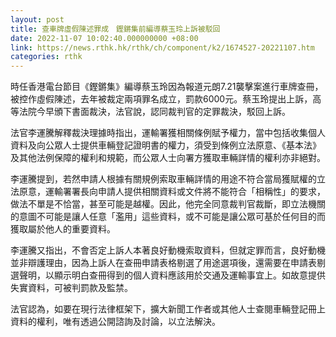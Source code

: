 ```yaml
---
layout: post
title: 查車牌虛假陳述罪成　鏗鏘集前編導蔡玉玲上訴被駁回
date: 2022-11-07 10:02:40.000000000 +08:00
link: https://news.rthk.hk/rthk/ch/component/k2/1674527-20221107.htm
categories: rthk
---
```


時任香港電台節目《鏗鏘集》編導蔡玉玲因為報道元朗7.21襲擊案進行車牌查冊，被控作虛假陳述，去年被裁定兩項罪名成立，罰款6000元。蔡玉玲提出上訴，高等法院今早頒下書面裁決，法官說，認同裁判官的定罪裁決，駁回上訴。

法官李運騰解釋裁決理據時指出，運輸署獲相關條例賦予權力，當中包括收集個人資料及向公眾人士提供車輛登記證明書的權力，須受到條例立法原意、《基本法》及其他法例保障的權利和規範，而公眾人士向署方獲取車輛詳情的權利亦非絕對。

李運騰提到，若然申請人根據有關規例索取車輛詳情的用途不符合當局獲賦權的立法原意，運輸署署長向申請人提供相關資料或文件將不能符合「相稱性」的要求，做法不單是不恰當，甚至可能是越權。因此，他完全同意裁判官裁斷，即立法機關的意圖不可能是讓人任意「濫用」這些資料，或不可能是讓公眾可基於任何目的而獲取屬於他人的重要資料。

李運騰又指出，不會否定上訴人本著良好動機索取資料，但就定罪而言，良好動機並非辯護理由，因為上訴人在查冊申請表格剔選了用途選項後，還需要在申請表剔選聲明，以顯示明白查冊得到的個人資料應該用於交通及運輸事宜上。如故意提供失實資料，可被判罰款及監禁。

法官認為，如要在現行法律框架下，擴大新聞工作者或其他人士查閱車輛登記冊上資料的權利，唯有透過公開諮詢及討論，以立法解決。
